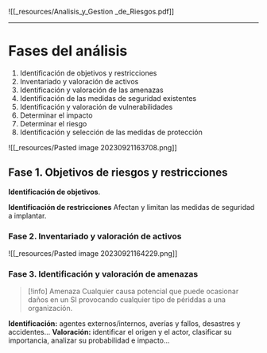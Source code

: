![[_resources/Analisis_y_Gestion _de_Riesgos.pdf]]

---

# Fases del análisis
1. Identificación de objetivos y restricciones
2. Inventariado y valoración de activos
3. Identificación y valoración de las amenazas
4. Identificación de las medidas de seguridad existentes
5. Identificación y valoración de vulnerabilidades
6. Determinar el impacto
7. Determinar el riesgo
8. Identificación y selección de las medidas de protección

![[_resources/Pasted image 20230921163708.png]]

## Fase 1. Objetivos de riesgos y restricciones
**Identificación de objetivos**.

**Identificación de restricciones**
Afectan y limitan las medidas de seguridad a implantar.


### Fase 2. Inventariado y valoración de activos
![[_resources/Pasted image 20230921164229.png]]

### Fase 3. Identificación y valoración de amenazas
> [!info] Amenaza
> Cualquier causa potencial que puede ocasionar daños en un SI provocando cualquier tipo de périddas a una organización.

**Identificación:** agentes externos/internos, averías y fallos, desastres y accidentes...
**Valoración:** identificar el origen y el actor, clasificar su importancia, analizar su probabilidad e impacto...


